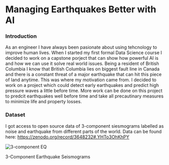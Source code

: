 # Managing Earthquakes Better with AI

### Introduction
As an engineer I have always been pasionate about using tehcnology to improve human lives. When I started my first formal Data Science course I decided to work on a capstone porject that can show how powerful AI is and how we can use it solve real world issues. 
Being a resident of British Columbia I know that British Columbia lies on biggest fault line in Canada and there is a constant threat of a major earthquake that can hit this piece of land anytime. This was where my motivation came from. I decided to work on a project which could detect early earthquakes and predict high pressure waves a little before time. More work can be done on this project to predcit earthquakes well before time and take all precautinary measures to minimize life and property losses.

### Dataset
I got access to open source data of 3-component siesmograms labelled as noise and earthquake from different parts of the world. 
Data can be found here:
https://zenodo.org/record/3648232#.YHTo3OhKhPY

![3-component EQ](https://user-images.githubusercontent.com/70457881/114481335-58c9f500-9bd2-11eb-9255-ae03f2bc186c.jpg)

3-Component Earthquake Seismograms





